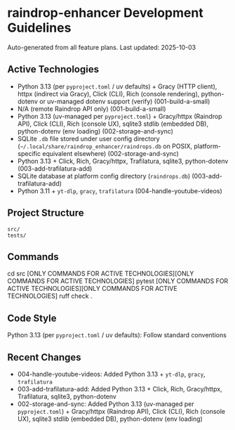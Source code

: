 # raindrop-enhancer Development Guidelines

Auto-generated from all feature plans. Last updated: 2025-10-03

## Active Technologies
- Python 3.13 (per `pyproject.toml` / uv defaults) + Gracy (HTTP client), httpx (indirect via Gracy), Click (CLI), Rich (console rendering), python-dotenv or uv-managed dotenv support (verify) (001-build-a-small)
- N/A (remote Raindrop API only) (001-build-a-small)
- Python 3.13 (uv-managed per `pyproject.toml`) + Gracy/httpx (Raindrop API), Click (CLI), Rich (console UX), sqlite3 stdlib (embedded DB), python-dotenv (env loading) (002-storage-and-sync)
- SQLite `.db` file stored under user config directory (`~/.local/share/raindrop_enhancer/raindrops.db` on POSIX, platform-specific equivalent elsewhere) (002-storage-and-sync)
- Python 3.13 + Click, Rich, Gracy/httpx, Trafilatura, sqlite3, python-dotenv (003-add-trafilatura-add)
- SQLite database at platform config directory (`raindrops.db`) (003-add-trafilatura-add)
- Python 3.11 + `yt-dlp`, `gracy`, `trafilatura` (004-handle-youtube-videos)

## Project Structure
```
src/
tests/
```

## Commands
cd src [ONLY COMMANDS FOR ACTIVE TECHNOLOGIES][ONLY COMMANDS FOR ACTIVE TECHNOLOGIES] pytest [ONLY COMMANDS FOR ACTIVE TECHNOLOGIES][ONLY COMMANDS FOR ACTIVE TECHNOLOGIES] ruff check .

## Code Style
Python 3.13 (per `pyproject.toml` / uv defaults): Follow standard conventions

## Recent Changes
- 004-handle-youtube-videos: Added Python 3.13 + `yt-dlp`, `gracy`, `trafilatura`
- 003-add-trafilatura-add: Added Python 3.13 + Click, Rich, Gracy/httpx, Trafilatura, sqlite3, python-dotenv
- 002-storage-and-sync: Added Python 3.13 (uv-managed per `pyproject.toml`) + Gracy/httpx (Raindrop API), Click (CLI), Rich (console UX), sqlite3 stdlib (embedded DB), python-dotenv (env loading)

<!-- MANUAL ADDITIONS START -->
<!-- MANUAL ADDITIONS END -->
